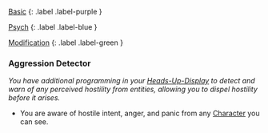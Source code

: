 
[Basic](Game/Basic-List)
{: .label .label-purple }

[Psych](Game/Psych)
{: .label .label-blue }

[Modification](Game/Modification-List)
{: .label .label-green }
### Aggression Detector
*You have additional programming in your [Heads-Up-Display](Game/Blocks/Heads-Up-Display) to detect and warn of any perceived hostility from entities, allowing you to dispel hostility before it arises.*
* You are aware of hostile intent, anger, and panic from any [Character](Game/Core/Terminology#Character) you can see.

